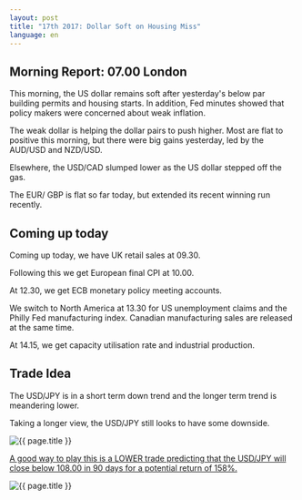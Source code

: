 ```yaml
---
layout: post
title: "17th 2017: Dollar Soft on Housing Miss"
language: en
---
```

## Morning Report: 07.00 London

This morning, the US dollar remains soft after yesterday's below par building permits and housing starts. In addition, Fed minutes showed that policy makers were concerned about weak inflation. 

The weak dollar is helping the dollar pairs to push higher. Most are flat to positive this morning, but there were big gains yesterday, led by the AUD/USD and NZD/USD.

Elsewhere, the USD/CAD slumped lower as the US dollar stepped off the gas. 

The EUR/ GBP is flat so far today, but extended its recent winning run recently. 

## Coming up today

Coming up today, we have UK retail sales at 09.30. 

Following this we get European final CPI at 10.00. 

At 12.30, we get ECB monetary policy meeting accounts. 

We switch to North America at 13.30 for US unemployment claims and the Philly Fed manufacturing index. Canadian manufacturing sales are released at the same time. 

At 14.15, we get capacity utilisation rate and industrial production. 

## Trade Idea

The USD/JPY is in a short term down trend and the longer term trend is meandering lower. 

Taking a longer view, the USD/JPY still looks to have some downside. 

<img class="post-image" src="{{ site.url }}/images/2017-08-17_07-38-33.jpg" alt="{{ page.title }}" title="{{ page.title }}">

<a href="%LINK%%?currency=GBP&market=forex&underlying=frxUSDJPY&formname=higherlower&duration_amount=90&duration_units=d&expiry_type=duration&amount=10&amount_type=payout&barrier=108.00" target="_blank">A good way to play this is a LOWER trade predicting that the USD/JPY will close below 108.00 in 90 days for a potential return of 158%.</a>

<img class="post-image" src="{{ site.url }}/images/2017-08-17_07-44-57.jpg" alt="{{ page.title }}" title="{{ page.title }}">